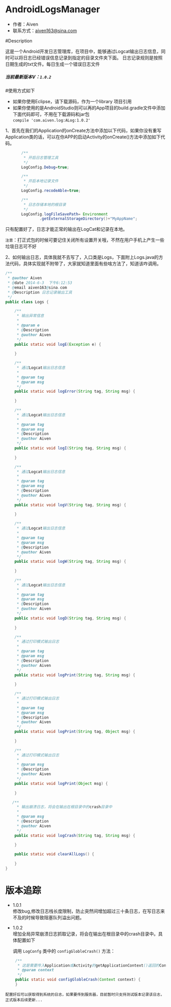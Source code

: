 # AndroidLogsManager

* 作者：Aiven <br/>
* 联系方式：aiven163@sina.com <br/>

#Description

这是一个Android开发日志管理库，在项目中，能够通过Logcat输出日志信息，同时可以将日志已经错误信息记录到指定的目录文件夹下面。
日志记录规则是按照日期生成的txt文件。每日生成一个错误日志文件<br/>

##### 当前最新版本V：`1.0.2`

#使用方式如下

* 如果你使用Eclipse，请下载源码，作为一个library 项目引用<br/>
* 如果你使用的是AndroidStudio则可以再的App项目的build.gradle文件中添加下面代码即可，不用在下载源码和jar包<br/>
    `compile 'com.aiven.log:ALog:1.0.2'`
    

1、首先在我们的Application的onCreate方法中添加以下代码，如果你没有重写Application类的话，可以在你APP的启动Activity的onCreate()方法中添加如下代码。<br>

 ```Java
        /**
         * 开启日志管理工具
         */
        LogConfig.Debug=true;

        /**
         * 开启本地记录文件
         */
        LogConfig.recodeAble=true;

        /**
         * 日志存储本地的根目录
         */
        LogConfig.logFileSavePath= Environment
                .getExternalStorageDirectory()+"MyAppName";
```

只有配置好了，日志才能正常的输出在LogCat和记录在本地。<br>

`注意`：打正式包的时候可要记住关闭所有设置开关哦，不然在用户手机上产生一些垃圾日志可不好<br>


2、如何输出日志，具体我就不去写了，入口类是Logs，下面附上Logs.java的方法代码，具体实现就不附带了，大家就知道里面有些啥方法了，知道该咋调用。

```Java
/**
 * @author Aiven
 * @date 2014-6-3  下午6:12:53
 * @email aiven163@sina.com
 * @Description 日志记录输出工具
 */
public class Logs {

    /**
     * 输出异常信息
     *
     * @param e
     * @Description
     * @author Aiven
     */
    public static void logE(Exception e) {
       
    }

    /**
     * 通过Logcat输出日志信息
     *
     * @param tag
     * @param msg
     */
    public static void logError(String tag, String msg) {
       
    }

    /**
     * 通过Logcat输出日志信息
     *
     * @param tag
     * @param msg
     * @Description
     * @author Aiven
     */
    public static void logI(String tag, String msg) {
       
    }

    /**
     * 通过Logcat输出日志信息
     *
     * @param tag
     * @param msg
     * @Description
     * @author Aiven
     */
    public static void logV(String tag, String msg) {
        
    }

    /**
     * 通过Logcat输出日志信息
     *
     * @param tag
     * @param msg
     * @Description
     * @author Aiven
     */
    public static void logW(String tag, String msg) {
        
    }

    /**
     * 通过Logcat输出日志信息
     *
     * @param tag
     * @param msg
     * @Description
     * @author Aiven
     */
    public static void logD(String tag, String msg) {
       
    }

    /**
     * 通过打印模式输出日志
     *
     * @param tag
     * @param msg
     * @Description
     * @author Aiven
     */
    public static void logPrint(String tag, String msg) {
        
    }

    /**
     * 通过打印模式输出日志
     *
     * @param tag
     * @param msg
     * @Description
     * @author Aiven
     */
    public static void logPrint(String tag, Object msg) {
        
    }

    /**
     * 通过打印模式输出日志
     *
     * @param msg
     * @Description
     * @author Aiven
     */
    public static void logPrint(Object msg) {
       
    }

   /**
     * 输出崩溃日志，将会在输出在根目录中的crash目录中
     *
     * @param msg
     * @Description
     * @author Aiven
     */
    public static void logCrash(String tag, String msg) {
       
    }

    public static void clearAllLogs() {
       
    }
}
```


# 版本追踪<br/>

 * 1.0.1 <br/>
   修改bug,修改日志栈长度限制，防止突然间增加超过三十条日志，在写日志来不及的时候导致阻塞队列溢出问题。
 
 * 1.0.2 <br/>
   增加全局异常崩溃日志抓取记录，将会在输出在根目录中的crash目录中。具体配置如下
   
   调用 `LogConfg` 类中的 `configGlobleCrash()` 方法：<br/>
   ```Java 
    /**
     * 这是需要传入Application或Activity的getApplicationContext()返回的Context
     * @param context
     */
    public static void configGlobleCrash(Context context) {
    }
  ```
  配置好后可以获取得到系统的日志，如果要传到服务器，目前暂时只支持测试版本记录该日志，正式版本后续更新...


